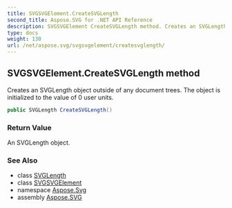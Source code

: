 ```yaml
---
title: SVGSVGElement.CreateSVGLength
second_title: Aspose.SVG for .NET API Reference
description: SVGSVGElement CreateSVGLength method. Creates an SVGLength object outside of any document trees. The object is initialized to the value of 0 user units
type: docs
weight: 130
url: /net/aspose.svg/svgsvgelement/createsvglength/
---
```

## SVGSVGElement.CreateSVGLength method

Creates an SVGLength object outside of any document trees. The object is initialized to the value of 0 user units.

```csharp
public SVGLength CreateSVGLength()
```

### Return Value

An SVGLength object.

### See Also

* class [SVGLength](../../../aspose.svg.datatypes/svglength/)
* class [SVGSVGElement](../)
* namespace [Aspose.Svg](../../../aspose.svg/)
* assembly [Aspose.SVG](../../../)
